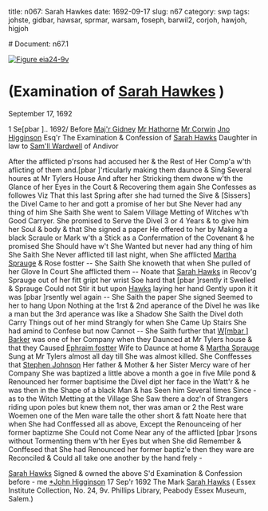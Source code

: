 title: n067: Sarah Hawkes
date: 1692-09-17
slug: n67
category: swp
tags: johste, gidbar, hawsar, sprmar, warsam, foseph, barwil2, corjoh, hawjoh, higjoh


<div markdown class="doc" id="n67.1"># Document: n67.1

[![Figure eia24-9v](archives/essex/eia/gifs/eia24-9v.gif)](archives/essex/eia/large/eia24-9v.jpg)

# (Examination of [Sarah Hawkes](/tag/hawsar.html) )

September 17, 1692 

 1 Se[pbar ].. 1692/  Before [Maj'r Gidney](/tag/gidbar.html) [Mr Hathorne](/tag/hawjoh.html) [Mr Corwin](/tag/corjoh.html) [Jno Higginson](/tag/higjoh.html) Esq'r The Examination & Confession of [Sarah Hawks](/tag/hawsar.html) Daughter in law to [Sam'll Wardwell](/tag/warsam.html) of Andivor

After the afflicted p'rsons had accused her & the Rest of Her Comp'a w'th aflicting of them and.[pbar ]'rticularly making them daunce & Sing Several houres at Mr Tylers House And after her Stricking them dwone w'th the Glance of her Eyes in the Court & Recovering them again She Confesses as followes Viz That this last Spring after she had turned the Sive & [Sissers] the Divel Came to her and gott a promise of her but She Never had any thing of him She Saith She went to Salem Village Metting of Witches w'th Good Carryer. She promised to Serve the Divel 3 or 4 Years & to give him her Soul & body & that She signed a paper He offered to her by Making a black Scraule or Mark w'th a Stick as a Confermation of the Covenant & he promised She Should have w't She Wanted but never had any thing of him She Saith She Never afflicted till last night, when She afflicted [Martha Sprauge](/tag/sprmar.html) & Rose fostter -- She Saith She knoweth that when She pulled of her Glove In Court She afflicted them -- Noate that [Sarah Hawks](/tag/hawsar.html) in Recov'g Sprauge out of her fitt gript her wrist Soe hard that [pbar ]rsently it Swelled & Sprauge Could not Stir it but upon [Hawks](/tag/hawsar.html) laying her hand Gently upon it it was [pbar ]rsently wel again -- She Saith the paper She signed Seemed to her to hang Upon Nothing at the 1rst & 2nd aperance of the Divel he was like a man but the 3rd aperance was like a Shadow She Saith the Divel doth Carry Things out of her mind Strangly for when She Came Up Stairs She had amind to Confese but now Cannot -- She Saith further that [W[mbar ] Barker](/tag/barwil2.html) was one of her Company when they Daunced at Mr Tylers house & that they Caused [Ephraim fostter](/tag/foseph.html) Wife to Daunce at home & [Martha Sprauge](/tag/sprmar.html) Sung at Mr  Tylers almost all day till She was almost killed. She Conffesses that [Stephen Johnson](/tag/johste.html) Her father & Mother & her Sister Mercy ware of her Company She was baptized a little above a month a goe in five Mile pond & Renounced her former baptisime the Divel dipt her face in the Watt'r & he was then in the Shape of a black Man & has Seen him Several times Since - as to the Witch Metting at the Village She Saw there a doz'n of Strangers riding upon poles but knew them not, ther was aman or 2 the Rest ware Woemen one of the Men ware talle the other short & fatt Noate here that when She had Conffessed all as above, Except the Renounceing of her former baptizme She Could not Come Near any of the afflicted [pbar ]rsons without Tormenting them w'th her Eyes but when She did Remember & Conffesed that She had Renounced her former baptiz'e then they ware are Reconciled & Could all take one another by the hand frely -

[Sarah Hawks](/tag/hawsar.html) Signed & owned the above S'd Examination & Confession before - me [*John Higginson](/tag/higjoh.html) 17 Sep'r 1692
The Mark  [Sarah Hawks](/tag/hawsar.html) ( Essex Institute Collection, No. 24, 9v. Phillips Library, Peabody Essex Museum, Salem.)</div>